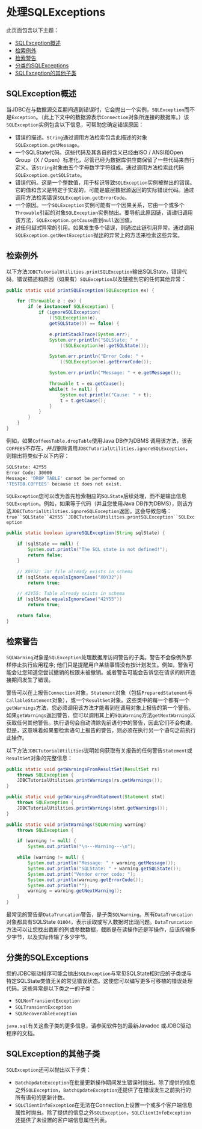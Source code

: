 # 处理SQLExceptions

此页面包含以下主题：

- [SQLException概述](https://docs.oracle.com/javase/tutorial/jdbc/basics/sqlexception.html#overview_sqlexception)
- [检索例外](https://docs.oracle.com/javase/tutorial/jdbc/basics/sqlexception.html#retrieving_exceptions)
- [检索警告](https://docs.oracle.com/javase/tutorial/jdbc/basics/sqlexception.html#retrieving_warnings)
- [分类的SQLExceptions](https://docs.oracle.com/javase/tutorial/jdbc/basics/sqlexception.html#categorized_sqlexceptions)
- [SQLException的其他子类](https://docs.oracle.com/javase/tutorial/jdbc/basics/sqlexception.html#subclasses_sqlexception)

## SQLException概述

当JDBC在与数据源交互期间遇到错误时，它会抛出一个实例，`SQLException`而不是`Exception`。（此上下文中的数据源表示`Connection`对象所连接的数据库。）该`SQLException`实例包含以下信息，可帮助您确定错误原因：

- 错误的描述。`String`通过调用方法检索包含此描述的对象`SQLException.getMessage`。
- 一个SQLState代码。这些代码及其各自的含义已经由ISO / ANSI和Open Group（X / Open）标准化，尽管已经为数据库供应商保留了一些代码来自行定义。该`String`对象由五个字母数字字符组成。通过调用方法检索此代码`SQLException.getSQLState`。
- 错误代码。这是一个整数值，用于标识导致`SQLException`实例被抛出的错误。它的值和含义是特定于实现的，可能是底层数据源返回的实际错误代码。通过调用方法检索错误`SQLException.getErrorCode`。
- 一个原因。一个`SQLException`实例可能有一个因果关系，它由一个或多个`Throwable`引起的对象`SQLException`实例抛出。要导航此原因链，请递归调用该方法，`SQLException.getCause`直到`null`返回值。
- 对任何*链式*异常的引用。如果发生多个错误，则通过此链引用异常。通过调用`SQLException.getNextException`抛出的异常上的方法来检索这些异常。

## 检索例外

以下方法`JDBCTutorialUtilities.printSQLException`输出SQLState，错误代码，错误描述和原因（如果有）`SQLException`以及链接到它的任何其他异常：

```java
public static void printSQLException(SQLException ex) {

    for (Throwable e : ex) {
        if (e instanceof SQLException) {
            if (ignoreSQLException(
                ((SQLException)e).
                getSQLState()) == false) {

                e.printStackTrace(System.err);
                System.err.println("SQLState: " +
                    ((SQLException)e).getSQLState());

                System.err.println("Error Code: " +
                    ((SQLException)e).getErrorCode());

                System.err.println("Message: " + e.getMessage());

                Throwable t = ex.getCause();
                while(t != null) {
                    System.out.println("Cause: " + t);
                    t = t.getCause();
                }
            }
        }
    }
}
```

例如，如果`CoffeesTable.dropTable`使用Java DB作为DBMS 调用该方法，该表`COFFEES`不存在，*并且*删除调用`JDBCTutorialUtilities.ignoreSQLException`，则输出将类似于以下内容：

```bash
SQLState: 42Y55
Error Code: 30000
Message: 'DROP TABLE' cannot be performed on
'TESTDB.COFFEES' because it does not exist.
```

`SQLException`您可以改为首先检索相应的`SQLState`后续处理，而不是输出信息`SQLException`。例如，如果等于代码（并且您使用Java DB作为DBMS），则该方法`JDBCTutorialUtilities.ignoreSQLException`返回，这会导致忽略：`true``SQLState``42Y55``JDBCTutorialUtilities.printSQLException``SQLException`

```java
public static boolean ignoreSQLException(String sqlState) {

    if (sqlState == null) {
        System.out.println("The SQL state is not defined!");
        return false;
    }

    // X0Y32: Jar file already exists in schema
    if (sqlState.equalsIgnoreCase("X0Y32"))
        return true;

    // 42Y55: Table already exists in schema
    if (sqlState.equalsIgnoreCase("42Y55"))
        return true;

    return false;
}
```

## 检索警告

`SQLWarning`对象是`SQLException`处理数据库访问警告的子类。警告不会像例外那样停止执行应用程序; 他们只是提醒用户某些事情没有按计划发生。例如，警告可能会让您知道您尝试撤销的权限未被撤销。或者警告可能会告诉您在请求的断开连接期间发生了错误。

警告可以在上报告`Connection`对象，`Statement`对象（包括`PreparedStatement`与`CallableStatement`对象），或一个`ResultSet`对象。这些类中的每一个都有一个`getWarnings`方法，您必须调用该方法才能看到在调用对象上报告的第一个警告。如果`getWarnings`返回警告，您可以调用其上的`SQLWarning`方法`getNextWarning`以获取任何其他警告。执行语句会自动清除先前语句中的警告，因此它们不会构建。但是，这意味着如果要检索语句上报告的警告，则必须在执行另一个语句之前执行此操作。

以下方法`JDBCTutorialUtilities`说明如何获取有关报告的任何警告`Statement`或`ResultSet`对象的完整信息：

```java
public static void getWarningsFromResultSet(ResultSet rs)
    throws SQLException {
    JDBCTutorialUtilities.printWarnings(rs.getWarnings());
}

public static void getWarningsFromStatement(Statement stmt)
    throws SQLException {
    JDBCTutorialUtilities.printWarnings(stmt.getWarnings());
}

public static void printWarnings(SQLWarning warning)
    throws SQLException {

    if (warning != null) {
        System.out.println("\n---Warning---\n");

    while (warning != null) {
        System.out.println("Message: " + warning.getMessage());
        System.out.println("SQLState: " + warning.getSQLState());
        System.out.print("Vendor error code: ");
        System.out.println(warning.getErrorCode());
        System.out.println("");
        warning = warning.getNextWarning();
    }
}
```

最常见的警告是`DataTruncation`警告，是子类`SQLWarning`。所有`DataTruncation`对象都具有SQLState `01004`，表示读取或写入数据时出现问题。`DataTruncation`方法可以让您找出截断的列或参数数据，截断是在读操作还是写操作，应该传输多少字节，以及实际传输了多少字节。

## 分类的SQLExceptions

您的JDBC驱动程序可能会抛出`SQLException`与常见SQLState相对应的子类或与特定SQLState类值无关的常见错误状态。这使您可以编写更多可移植的错误处理代码。这些异常是以下类之一的子类：

- `SQLNonTransientException`
- `SQLTransientException`
- `SQLRecoverableException`

`java.sql`有关这些子类的更多信息，请参阅软件包的最新Javadoc 或JDBC驱动程序的文档。

## SQLException的其他子类

`SQLException`还可以抛出以下子类：

- `BatchUpdateException`在批量更新操作期间发生错误时抛出。除了提供的信息之外`SQLException`，`BatchUpdateException`还提供了在错误发生之前执行的所有语句的更新计数。
- `SQLClientInfoException`在无法在Connection上设置一个或多个客户端信息属性时抛出。除了提供的信息之外`SQLException`，`SQLClientInfoException`还提供了未设置的客户端信息属性列表。